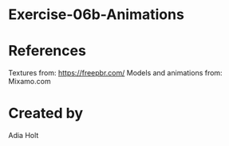 # Exercise-06b-Animations

# References

Textures from: https://freepbr.com/
Models and animations from: Mixamo.com

# Created by 
Adia Holt
